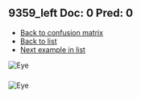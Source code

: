 ## 9359_left Doc: 0 Pred: 0
- [Back to confusion matrix](https://github.com/juliandewit/kaggle_retinopathy/blob/master/matrix.md)
- [Back to list](https://github.com/juliandewit/kaggle_retinopathy/blob/master/lists/00/list.md)
- [Next example in list](https://github.com/juliandewit/kaggle_retinopathy/blob/master/lists/00/93/9368_left.md)

![Eye](https://retinopaty.blob.core.windows.net/size1024/9359_left_0.jpeg)

### 

![Eye]()
